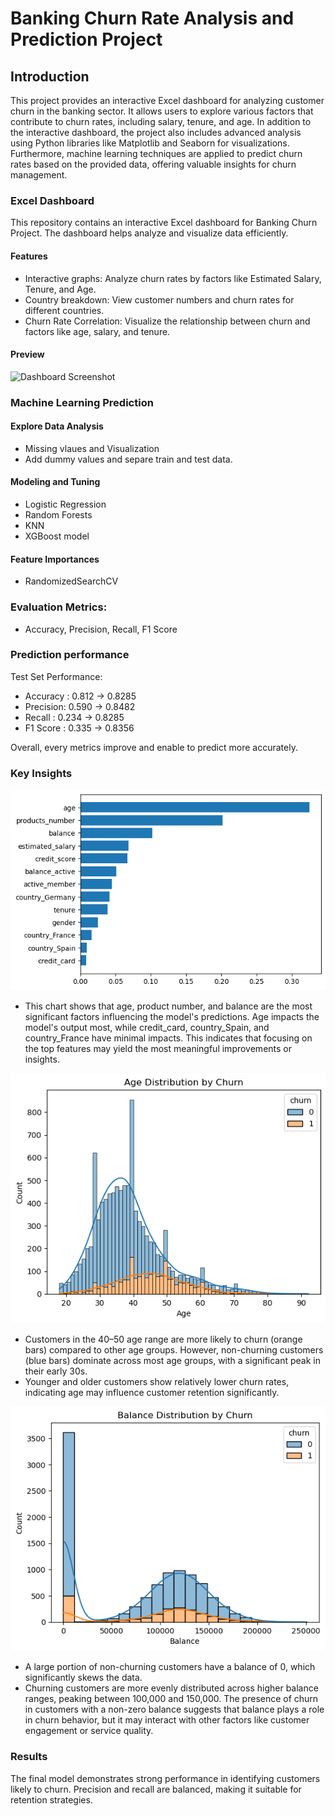 # Banking Churn Rate Analysis and Prediction Project

## Introduction
This project provides an interactive Excel dashboard for analyzing customer churn in the banking sector. It allows users to explore various factors that contribute to churn rates, including salary, tenure, and age.
In addition to the interactive dashboard, the project also includes advanced analysis using Python libraries like Matplotlib and Seaborn for visualizations. Furthermore, machine learning techniques are applied to predict churn rates based on the provided data, offering valuable insights for churn management.

### Excel Dashboard
This repository contains an interactive Excel dashboard for Banking Churn Project. The dashboard helps analyze and visualize data efficiently.

#### Features
- Interactive graphs: Analyze churn rates by factors like Estimated Salary, Tenure, and Age.
- Country breakdown: View customer numbers and churn rates for different countries.
- Churn Rate Correlation: Visualize the relationship between churn and factors like age, salary, and tenure.

#### Preview
![Dashboard Screenshot](<img width="1203" height="623" alt="image" src="https://github.com/user-attachments/assets/9999eb20-1619-410c-8504-ad315e24a585" />
)

### Machine Learning Prediction

#### Explore Data Analysis
- Missing vlaues and Visualization
- Add dummy values and separe train and test data. 

#### Modeling and Tuning
- Logistic Regression 
- Random Forests 
- KNN
- XGBoost model

#### Feature Importances
- RandomizedSearchCV

### Evaluation Metrics:
- Accuracy, Precision, Recall, F1 Score

### Prediction performance
Test Set Performance:

- Accuracy :  0.812 -> 0.8285
- Precision:  0.590 -> 0.8482
- Recall   : 0.234 -> 0.8285
- F1 Score : 0.335 -> 0.8356
  
Overall, every metrics improve and enable to predict more accurately.

### Key Insights

![image](image/output.png)
- This chart shows that age, product number, and balance are the most significant factors influencing the model's predictions. Age impacts the model's output most, while credit_card, country_Spain, and country_France have minimal impacts. This indicates that focusing on the top features may yield the most meaningful improvements or insights.

![image](image/bar.png)
- Customers in the 40–50 age range are more likely to churn (orange bars) compared to other age groups. However, non-churning customers (blue bars) dominate across most age groups, with a significant peak in their early 30s.
- Younger and older customers show relatively lower churn rates, indicating age may influence customer retention significantly.

![image](image/dist.png)
- A large portion of non-churning customers have a balance of 0, which significantly skews the data.
- Churning customers are more evenly distributed across higher balance ranges, peaking between 100,000 and 150,000.
The presence of churn in customers with a non-zero balance suggests that balance plays a role in churn behavior, but it may interact with other factors like customer engagement or service quality.


### Results
The final model demonstrates strong performance in identifying customers likely to churn. Precision and recall are balanced, making it suitable for retention strategies.

